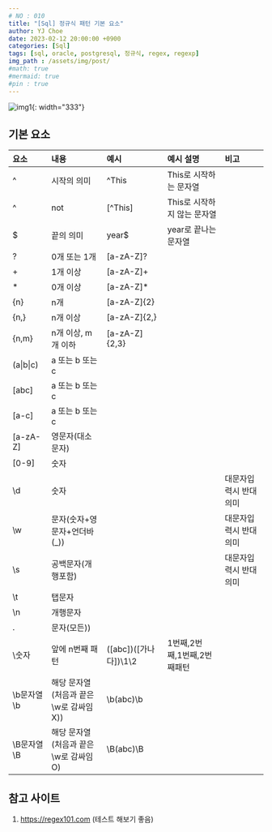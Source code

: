 ```yaml
---
# NO : 010
title: "[Sql] 정규식 패턴 기본 요소"
author: YJ Choe
date: 2023-02-12 20:00:00 +0900
categories: [Sql]
tags: [sql, oracle, postgresql, 정규식, regex, regexp]
img_path : /assets/img/post/
#math: true
#mermaid: true
#pin : true
---
```

![img1](010_01.png){: width="333"}



## 기본 요소

| 요소                      | 내용          | 예시 |      예시 설명|비고|
|:-----------------------------|:-----------------|:--------|:--------|:--------|
| ^          | 시작의 의미     | ^This |This로 시작하는 문자열||
| ^          | not     | [^This] | This로 시작하지 않는 문자열||
| $          | 끝의 의미     | year$ | year로 끝나는 문자열||
| ?          | 0개 또는 1개     | [a-zA-Z]? |||
| +          | 1개 이상     | [a-zA-Z]+ |||
| *          | 0개 이상     | [a-zA-Z]* |||
| {n}          | n개     | [a-zA-Z]{2} |||
| {n,}          | n개 이상 | [a-zA-Z]{2,} |||
| {n,m}          | n개 이상, m개 이하     | [a-zA-Z]{2,3} |||
| (a\|b\|c)         | a 또는 b 또는 c     |  |||
| [abc]         | a 또는 b 또는 c     |  |||
| [a-c]         | a 또는 b 또는 c     |  |||
| [a-zA-Z]         | 영문자(대소문자)     |  ||
| [0-9]         | 숫자     |  ||
| \d         | 숫자   |  ||대문자입력시 반대 의미|
| \w         | 문자(숫자+영문자+언더바(_))     ||  |대문자입력시 반대 의미|
| \s         | 공백문자(개행포함)     |  ||대문자입력시 반대 의미|
| \t         | 탭문자     |  ||
| \n         | 개행문자     |  ||
| .         | 문자(모든))     |  |
| \숫자        | 앞에 n번째 패턴     | ([abc])([가나다])\1\2 | 1번째,2번째,1번째,2번째패턴 
| \b문자열\b         | 해당 문자열<br>(처음과 끝은 \w로 감싸임X))    | \b(abc)\b |
| \B문자열\B         | 해당 문자열<br>(처음과 끝은 \w로 감싸임O)    | \B(abc)\B |


## 참고 사이트
1. <https://regex101.com>  (테스트 해보기 좋음)
